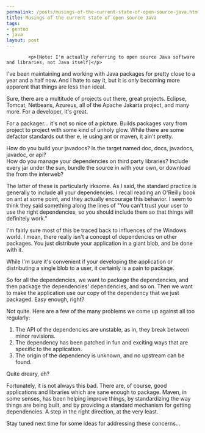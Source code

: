 ```yaml
--- 
permalink: /posts/musings-of-the-current-state-of-open-source-java.html
title: Musings of the current state of open source Java
tags: 
- gentoo
- java
layout: post
---
```


			<p>[Note: I'm actually referring to open source Java software and libraries, not Java itself]</p>

<p>I've been maintaining and working with Java packages for pretty close to a year and a half now. And I hate to say it, but it is only becoming more apparent that things are less than ideal.</p>

<p>Sure, there are a multitude of projects out there, great projects. Eclipse, Tomcat, Netbeans, Azureus, all of the Apache Jakarta project, and many more. For a developer, it's great.</p>

<p>For a packager... it's not so nice of a picture. Builds packages vary from project to project with some kind of unholy glow. While there are some defactor standards out ther e, ie using ant or maven, it ain't pretty.</p>

<p>How do you build your javadocs? Is the target named doc, docs, javadocs, javadoc, or api?<br>
How do you manage your dependencies on third party libraries? Include every jar under the sun, bundle the source in with your own, or download the from the interweb?</p>

<p>The latter of these is particularly irksome. As I said, the standard practice is generally to include all your dependencies. I recall reading an O'Reilly book on ant at some point, and they actually encourage this behavior. I seem to think they said something along the lines of "You can't trust your user to use the right dependencies, so you should include them so that things will definitely work."</p>

<p>I'm fairly sure most of this be traced back to influences of the Windows world. I mean, there really isn't a concept of dependencies on other packages. You just distribute your application in a giant blob, and be done with it.</p>

<p>While I'm sure it's convenient if your developing the application or distributing a single blob to a user, it certainly is a pain to package.</p>

<p>So for all the dependencies, we want to package the dependencies, and then package the dependencies' dependencies, and so on. Then we want to make the application use our copy of the dependency that we just packaged. Easy enough, right?</p>

<p>Not quite. Here are a few of the many problems we come up against all too regularly:
</p><ol>
  <li>The API of the dependencies are unstable, as in, they break between minor revisions.</li>
  <li>The dependency has been patched in fun and exciting ways that are specific to the application.</li>
  <li>The origin of the dependency is unknown, and no upstream can be found.</li></ol>

<p>Quite dreary, eh?</p>

<p>Fortunately, it is not always this bad. There are, of course, good applications and libraries which are sane enough to package. Maven, in some senses, has been helping improve things, by standardizing the way things are being built, and by providing a standard mechanism for getting dependencies. A step in the right direction, at the very least.</p>

<p>Stay tuned next time for some ideas for addressing these concerns...</p>					